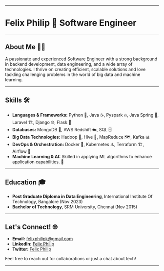 
---

# Felix Philip 🌟 Software Engineer

---

## About Me 🙋‍♂️

A passionate and experienced Software Engineer with a strong background in backend development, data engineering, and a wide array of technologies. I thrive on creating efficient, scalable solutions and love tackling challenging problems in the world of big data and machine learning.

---

## Skills 🛠️

- **Languages & Frameworks:** Python 🐍, Java ☕, Pyspark 🔥, Java Spring 🍃, Laravel 🏗️, Django 🌐, Flask 🍶
- **Databases:** MongoDB 🍃, AWS Redshift ☁️, SQL 🗄️
- **Big Data Technologies:** Hadoop 🐘, Hive 🐝, MapReduce 🗺️, Kafka 📊
- **DevOps & Orchestration:** Docker 🐳, Kubernetes ⚓, Terraform 🏗️, Airflow 💨
- **Machine Learning & AI:** Skilled in applying ML algorithms to enhance application capabilities. 🤖

---

## Education 🎓

- **Post Graduate Diploma in Data Engineering**, International Institute Of Technology, Bangalore (Nov 2023)
- **Bachelor of Technology**, SRM University, Chennai (Nov 2015)

---

## Let's Connect! 🌐

- **Email:** [felixphilipk@gmail.com](mailto:felixphilipk@gmail.com)
- **LinkedIn:** [Felix Philip](https://www.linkedin.com/in/felix-p-88a830120)
- **Twitter:** [Felix Philip](https://twitter.com/felixphilip7)

Feel free to reach out for collaborations or just a chat about tech!

---
